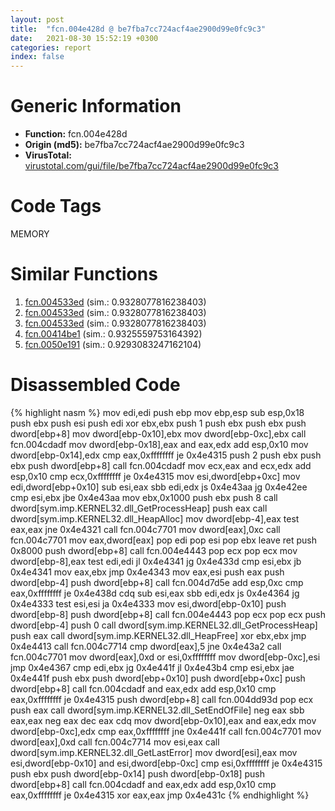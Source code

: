 ```yaml
---
layout: post
title:  "fcn.004e428d @ be7fba7cc724acf4ae2900d99e0fc9c3"
date:   2021-08-30 15:52:19 +0300
categories: report
index: false
---
```


# Generic Information
- **Function:** fcn.004e428d
- **Origin (md5):** be7fba7cc724acf4ae2900d99e0fc9c3
- **VirusTotal:** [virustotal.com/gui/file/be7fba7cc724acf4ae2900d99e0fc9c3][virustotal_ref]

# Code Tags
<span class="tag" id="MEMORY">MEMORY</span>


# Similar Functions

1. [fcn.004533ed][similar_1_ref] (sim.: 0.9328077816238403)
2. [fcn.004533ed][similar_2_ref] (sim.: 0.9328077816238403)
3. [fcn.004533ed][similar_3_ref] (sim.: 0.9328077816238403)
4. [fcn.00414be1][similar_4_ref] (sim.: 0.9325559753164392)
5. [fcn.0050e191][similar_5_ref] (sim.: 0.9293083247162104)


# Disassembled Code

{% highlight nasm %}
mov edi,edi
push ebp
mov ebp,esp
sub esp,0x18
push ebx
push esi
push edi
xor ebx,ebx
push 1
push ebx
push ebx
push dword[ebp+8]
mov dword[ebp-0x10],ebx
mov dword[ebp-0xc],ebx
call fcn.004cdadf
mov dword[ebp-0x18],eax
and eax,edx
add esp,0x10
mov dword[ebp-0x14],edx
cmp eax,0xffffffff
je 0x4e4315
push 2
push ebx
push ebx
push dword[ebp+8]
call fcn.004cdadf
mov ecx,eax
and ecx,edx
add esp,0x10
cmp ecx,0xffffffff
je 0x4e4315
mov esi,dword[ebp+0xc]
mov edi,dword[ebp+0x10]
sub esi,eax
sbb edi,edx
js 0x4e43aa
jg 0x4e42ee
cmp esi,ebx
jbe 0x4e43aa
mov ebx,0x1000
push ebx
push 8
call dword[sym.imp.KERNEL32.dll_GetProcessHeap]
push eax
call dword[sym.imp.KERNEL32.dll_HeapAlloc]
mov dword[ebp-4],eax
test eax,eax
jne 0x4e4321
call fcn.004c7701
mov dword[eax],0xc
call fcn.004c7701
mov eax,dword[eax]
pop edi
pop esi
pop ebx
leave 
ret 
push 0x8000
push dword[ebp+8]
call fcn.004e4443
pop ecx
pop ecx
mov dword[ebp-8],eax
test edi,edi
jl 0x4e4341
jg 0x4e433d
cmp esi,ebx
jb 0x4e4341
mov eax,ebx
jmp 0x4e4343
mov eax,esi
push eax
push dword[ebp-4]
push dword[ebp+8]
call fcn.004d7d5e
add esp,0xc
cmp eax,0xffffffff
je 0x4e438d
cdq 
sub esi,eax
sbb edi,edx
js 0x4e4364
jg 0x4e4333
test esi,esi
ja 0x4e4333
mov esi,dword[ebp-0x10]
push dword[ebp-8]
push dword[ebp+8]
call fcn.004e4443
pop ecx
pop ecx
push dword[ebp-4]
push 0
call dword[sym.imp.KERNEL32.dll_GetProcessHeap]
push eax
call dword[sym.imp.KERNEL32.dll_HeapFree]
xor ebx,ebx
jmp 0x4e4413
call fcn.004c7714
cmp dword[eax],5
jne 0x4e43a2
call fcn.004c7701
mov dword[eax],0xd
or esi,0xffffffff
mov dword[ebp-0xc],esi
jmp 0x4e4367
cmp edi,ebx
jg 0x4e441f
jl 0x4e43b4
cmp esi,ebx
jae 0x4e441f
push ebx
push dword[ebp+0x10]
push dword[ebp+0xc]
push dword[ebp+8]
call fcn.004cdadf
and eax,edx
add esp,0x10
cmp eax,0xffffffff
je 0x4e4315
push dword[ebp+8]
call fcn.004dd93d
pop ecx
push eax
call dword[sym.imp.KERNEL32.dll_SetEndOfFile]
neg eax
sbb eax,eax
neg eax
dec eax
cdq 
mov dword[ebp-0x10],eax
and eax,edx
mov dword[ebp-0xc],edx
cmp eax,0xffffffff
jne 0x4e441f
call fcn.004c7701
mov dword[eax],0xd
call fcn.004c7714
mov esi,eax
call dword[sym.imp.KERNEL32.dll_GetLastError]
mov dword[esi],eax
mov esi,dword[ebp-0x10]
and esi,dword[ebp-0xc]
cmp esi,0xffffffff
je 0x4e4315
push ebx
push dword[ebp-0x14]
push dword[ebp-0x18]
push dword[ebp+8]
call fcn.004cdadf
and eax,edx
add esp,0x10
cmp eax,0xffffffff
je 0x4e4315
xor eax,eax
jmp 0x4e431c
{% endhighlight %}


[similar_1_ref]: /report/fcn.004533ed@44e1ffcf4e71f4505c09d520fd75f1e4
[similar_2_ref]: /report/fcn.004533ed@8e21fa3f0489a6a256cf202e57f712bc
[similar_3_ref]: /report/fcn.004533ed@ff219f45286905b4a87327ca719363be
[similar_4_ref]: /report/fcn.00414be1@8a26ea028d953328ef2cf2ca662a77a1
[similar_5_ref]: /report/fcn.0050e191@1160595edb203a63cb2ca3ce2ff04f47
[virustotal_ref]: https://www.virustotal.com/gui/file/be7fba7cc724acf4ae2900d99e0fc9c3